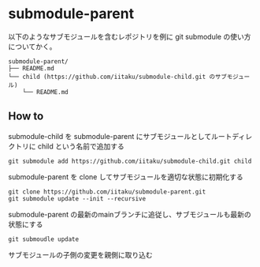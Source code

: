 # submodule-parent

以下のようなサブモジュールを含むレポジトリを例に git submodule の使い方についてかく。
```
submodule-parent/
├── README.md
└── child (https://github.com/iitaku/submodule-child.git のサブモジュール)
    └── README.md
```

## How to

submodule-child を submodule-parent にサブモジュールとしてルートディレクトリに child という名前で追加する

```
git submodule add https://github.com/iitaku/submodule-child.git child
```

submodule-parent を clone してサブモジュールを適切な状態に初期化する
```
git clone https://github.com/iitaku/submodule-parent.git
git submodule update --init --recursive
```

submodule-parent の最新のmainブランチに追従し、サブモジュールも最新の状態にする
```
git submoudle update
```

サブモジュールの子側の変更を親側に取り込む


